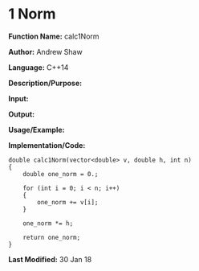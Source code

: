 # 1 Norm

**Function Name:** calc1Norm

**Author:** Andrew Shaw

**Language:** C++14

**Description/Purpose:**

**Input:**

**Output:**

**Usage/Example:**

**Implementation/Code:**
~~~~
double calc1Norm(vector<double> v, double h, int n)
{
	double one_norm = 0.;

	for (int i = 0; i < n; i++)
	{
		one_norm += v[i];
	}

	one_norm *= h;

	return one_norm;
}
~~~~
**Last Modified:** 30 Jan 18
